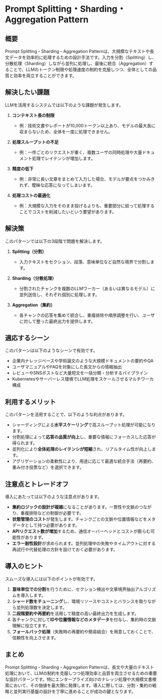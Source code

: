 # Prompt Splitting・Sharding・Aggregation Pattern

## 概要

Prompt Splitting・Sharding・Aggregation Patternは、大規模なテキストや長文データを効率的に処理するための設計手法です。入力を分割（Splitting）し、分散処理（Sharding）しながら並列に処理し、最後に統合（Aggregation）することで、LLMのトークン制限や処理速度の制約を克服しつつ、全体としての品質と効率を両立することができます。

## 解決したい課題

LLMを活用するシステムでは以下のような課題が発生します。

1. **コンテキスト長の制限**
   - 例：技術文書やレポートが10,000トークン以上あり、モデルの最大長に収まらないため、全体を一度に処理できません。

2. **処理スループットの不足**
   - 例：一件ごとのリクエストが重く、複数ユーザの同時処理や大量ドキュメント処理でレイテンシが増加します。

3. **精度の低下**
   - 例：非常に長い文章をまとめて入力した場合、モデルが要点をつかみきれず、曖昧な応答になってしまいます。

4. **処理コストの最適化**
   - 例：大規模な入力をそのまま投げるよりも、重要部分に絞って処理することでコストを削減したいという要望があります。

## 解決策

このパターンでは以下の3段階で問題を解決します。

1. **Splitting（分割）**
   - 入力テキストをセクション、段落、意味単位など自然な境界で分割します。

2. **Sharding（分散処理）**
   - 分割されたチャンクを複数のLLMワーカー（あるいは異なるモデル）に並列送信し、それぞれ個別に処理します。

3. **Aggregation（集約）**
   - 各チャンクの応答を集めて統合し、重複排除や順序調整を行い、ユーザに対して整った最終出力を提供します。

## 適応するシーン

このパターンは以下のようなシーンで有効です。

- 企業内ナレッジベースや学術論文のような大規模ドキュメントの要約やQA
- ユーザマニュアルやFAQを対象にした長文からの情報抽出
- レビューやSNSポストなど大量短文を一括分類・分析するパイプライン
- Kubernetesやサーバーレス環境でLLM処理をスケールさせるマルチワーカ構成

## 利用するメリット

このパターンを活用することで、以下のような利点があります。

- シャーディングによる**水平スケーリング**で高スループット処理が可能になります。
- 分割処理によって**応答の品質が向上**し、重要な情報にフォーカスした応答が得られます。
- 並列化により**全体処理のレイテンシが短縮**され、リアルタイム性が向上します。
- アグリゲーションの柔軟性により、用途に応じて最適な統合手法（再要約、重み付き投票など）を選択できます。

## 注意点とトレードオフ

導入にあたっては以下のような注意点があります。

- **集約ロジックの設計が複雑**になることがあります。一貫性や文脈のつながり、重複排除などの制御が必要です。
- **状態管理のコスト**が発生します。チャンクごとの文脈や位置情報などをメタデータとして持つ必要があります。
- **APIリクエスト数が増加**するため、通信オーバーヘッドとコストが膨らむ可能性があります。
- **エラー耐性設計**が求められます。並列処理中の失敗やタイムアウトに対する再試行や代替処理の方針を設けておく必要があります。

## 導入のヒント

スムーズな導入には以下のポイントが有効です。

1. **意味単位での分割**を行うために、セクション検出や文章境界抽出アルゴリズムを導入します。
2. **シャード数をチューニング**し、環境リソースやコストとバランスを取りながら並列処理数を決定します。
3. **二段階要約や再要約**を活用して精度の高い最終出力を生成します。
4. 各チャンクに対して**IDや位置情報などのメタデータ**を付与し、集約時の文脈理解に役立てます。
5. **フォールバック処理**（失敗時の再要約や簡易結合）を用意しておくことで、信頼性を向上させます。

## まとめ

Prompt Splitting・Sharding・Aggregation Patternは、長文や大量のテキスト処理において、LLMの制約を克服しつつ処理効率と品質を両立させるための重要な設計パターンです。特にエンタープライズ向けのナレッジ処理や大規模文書検索において、その価値を最大限に発揮します。導入に際しては、分割・集約の戦略と並列実行基盤の設計を丁寧に進めることが成功の鍵となります。
